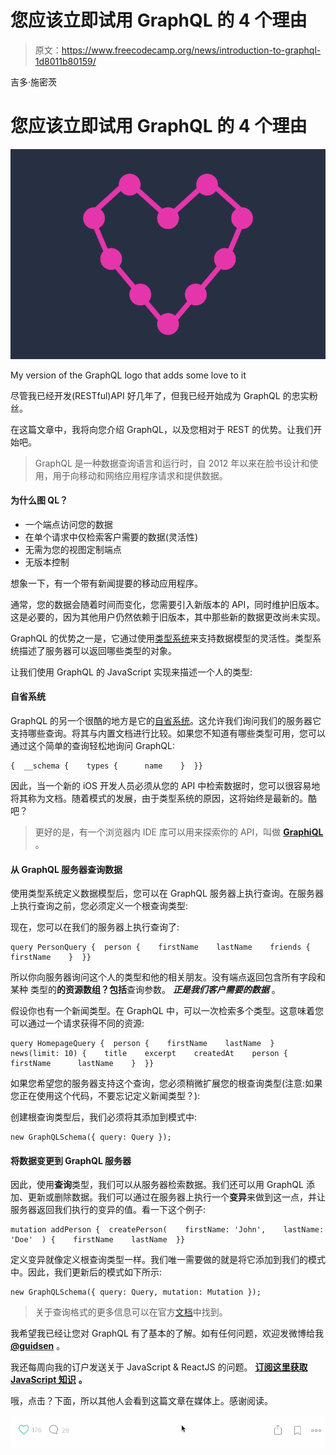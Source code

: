 # 您应该立即试用 GraphQL 的 4 个理由

> 原文：<https://www.freecodecamp.org/news/introduction-to-graphql-1d8011b80159/>

吉多·施密茨

# 您应该立即试用 GraphQL 的 4 个理由

![1*9Lp6ioBWW7wD2EZTZ7Mh9w](img/068b1dd7197b02dc6dd9e8647ec0ade3.png)

My version of the GraphQL logo that adds some love to it

尽管我已经开发(RESTful)API 好几年了，但我已经开始成为 GraphQL 的忠实粉丝。

在这篇文章中，我将向您介绍 GraphQL，以及您相对于 REST 的优势。让我们开始吧。

> GraphQL 是一种数据查询语言和运行时，自 2012 年以来在脸书设计和使用，用于向移动和网络应用程序请求和提供数据。

#### **为什么图 QL？**

*   一个端点访问您的数据
*   在单个请求中仅检索客户需要的数据(灵活性)
*   无需为您的视图定制端点
*   无版本控制

想象一下，有一个带有新闻提要的移动应用程序。

通常，您的数据会随着时间而变化，您需要引入新版本的 API，同时维护旧版本。这是必要的，因为其他用户仍然依赖于旧版本，其中那些新的数据更改尚未实现。

GraphQL 的优势之一是，它通过使用[类型系统](http://graphql.org/docs/typesystem/)来支持数据模型的灵活性。类型系统描述了服务器可以返回哪些类型的对象。

让我们使用 GraphQL 的 JavaScript 实现来描述一个人的类型:

#### **自省系统**

GraphQL 的另一个很酷的地方是它的[自省系统](http://graphql.org/docs/introspection/)。这允许我们询问我们的服务器它支持哪些查询。将其与内置文档进行比较。如果您不知道有哪些类型可用，您可以通过这个简单的查询轻松地询问 GraphQL:

```
{  __schema {    types {      name    }  }}
```

因此，当一个新的 iOS 开发人员必须从您的 API 中检索数据时，您可以很容易地将其称为文档。随着模式的发展，由于类型系统的原因，这将始终是最新的。酷吧？

> 更好的是，有一个浏览器内 IDE 库可以用来探索你的 API，叫做 [**GraphiQL**](https://github.com/graphql/graphiql) 。

#### **从 GraphQL 服务器查询数据**

使用类型系统定义数据模型后，您可以在 GraphQL 服务器上执行查询。在服务器上执行查询之前，您必须定义一个根查询类型:

现在，您可以在我们的服务器上执行查询了:

```
query PersonQuery {  person {    firstName    lastName    friends {      firstName    }  }}
```

所以你向服务器询问这个人的类型和他的相关朋友。没有端点返回包含所有字段和某种
类型的**的资源数组？包括**查询参数。 ***正是我们客户需要的数据*** 。

假设你也有一个新闻类型。在 GraphQL 中，可以一次检索多个类型。这意味着您可以通过一个请求获得不同的资源:

```
query HomepageQuery {  person {    firstName    lastName  }  news(limit: 10) {    title    excerpt    createdAt    person {      firstName      lastName    }  }}
```

如果您希望您的服务器支持这个查询，您必须稍微扩展您的根查询类型(注意:如果您正在使用这个代码，不要忘记定义新闻类型？):

创建根查询类型后，我们必须将其添加到模式中:

```
new GraphQLSchema({ query: Query });
```

#### **将数据变更到 GraphQL 服务器**

因此，使用**查询**类型，我们可以从服务器检索数据。我们还可以用 GraphQL 添加、更新或删除数据。我们可以通过在服务器上执行一个**变异**来做到这一点，并让服务器返回我们执行的变异的值。看一下这个例子:

```
mutation addPerson {  createPerson(    firstName: 'John',    lastName: 'Doe'  ) {    firstName    lastName  }}
```

定义变异就像定义根查询类型一样。我们唯一需要做的就是将它添加到我们的模式中。因此，我们更新后的模式如下所示:

```
new GraphQLSchema({ query: Query, mutation: Mutation });
```

> 关于查询格式的更多信息可以在官方[文档](http://graphql.org/docs/queries/)中找到。

我希望我已经让您对 GraphQL 有了基本的了解。如有任何问题，欢迎发微博给我 [**@guidsen**](https://twitter.com/guidsen) 。

我还每周向我的订户发送关于 JavaScript & ReactJS 的问题。
[**订阅这里获取 JavaScript 知识**](https://www.getrevue.co/profile/guidsen) **。**

哦，点击？下面，所以其他人会看到这篇文章在媒体上。感谢阅读。

![1*prif7-04oPf8Dqo1gvSDsQ](img/45675c0b22e293d37aee8c65292fa5e9.png)